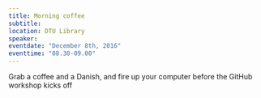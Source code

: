 ```yaml
---
title: Morning coffee
subtitle:
location: DTU Library
speaker:
eventdate: "December 8th, 2016"
eventtime: "08.30-09.00"
---
```


Grab a coffee and a Danish, and fire up your computer before the GitHub workshop kicks off
